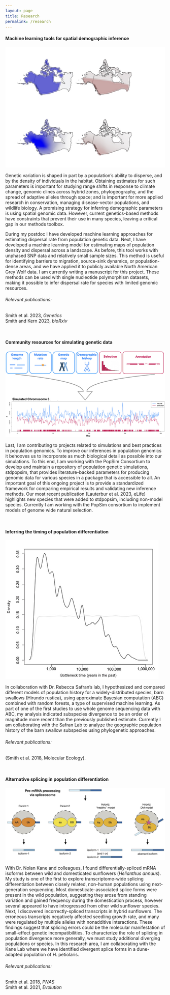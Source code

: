 ```yaml
---
layout: page
title: Research
permalink: /research
---
```





#### Machine learning tools for spatial demographic inference

![wolves](assets/img/northamerica.jpg)

Genetic variation is shaped in part by a population’s ability to disperse, and by the density of individuals in the habitat. Obtaining estimates for such parameters is important for studying range shifts in response to climate change, genomic clines across hybrid zones, phylogeography, and the spread of adaptive alleles through space; and is important for more applied research in conservation, managing disease-vector populations, and wildlife biology. A promising strategy for inferring demographic parameters is using spatial genomic data. However, current genetics-based methods have constraints that prevent their use in many species, leaving a critical gap in our methods toolbox.

During my postdoc I have developed machine learning approaches for estimating dispersal rate from population genetic data.
Next, I have developed a machine learning model for estimating maps of population density and dispersal across a landscape.
As before, this tool works with unphased SNP data and relatively small sample sizes. This method is useful for identifying barriers to migration, source-sink dynamics, or population-dense areas, and we have applied it to publicly available North American Grey Wolf data. I am currently writing a manuscript for this project.
These methods can be used with single nucleotide polymorphism datasets, making it possible to infer dispersal rate for species with limited genomic resources.

###### Relevant publications:
Smith et al. 2023, *Genetics*\
Smith and Kern 2023, *bioRxiv*

&nbsp;
&nbsp;







#### Community resources for simulating genetic data

![stdpopsim](assets/img/stdpopsim.jpg)

Last, I am contributing to projects related to simulations and best practices in population genomics. To improve our inferences in population genomics it behooves us to incorporate as much biological detail as possible into our simulations. To this end, I am working with the PopSim Consortium to develop and maintain a repository of population genetic simulations, stdpopsim, that provides literature-backed parameters for producing genomic data for various species in a package that is accessible to all. An important goal of this ongoing project is to provide a standardized framework for comparing empirical results and validating new inference methods. Our most recent publication (Lauterbur et al. 2023, eLife) highlights new species that were added to stdpopsim, including non-model species. Currently I am working with the PopSim consortium to implement models of genome wide natural selection.

&nbsp;
&nbsp;





#### Inferring the timing of population differentiation

![barnswallow](assets/img/barnswallow.jpg)

In collaboration with Dr. Rebecca Safran’s lab, I hypothesized and compared different models of population history for a widely-distributed species, barn swallows (Hirundo rustica), using approximate Bayesian computation (ABC) combined with random forests, a type of supervised machine learning. As part of one of the first studies to use whole genome sequencing data with ABC, my analysis indicated subspecies divergence to be an order of magnitude more recent than the previously published estimate. Currently I am collaborating with the Safran Lab to analyze the geographic population history of the barn swallow subspecies using phylogenetic approaches.

###### Relevant publications:
(Smith et al. 2018, Molecular Ecology).

&nbsp;
&nbsp;







#### Alternative splicing in population differentiation

![splicing](assets/img/splicing.jpg)

With Dr. Nolan Kane and colleagues, I found differentially-spliced mRNA isoforms between wild and domesticated sunflowers (*Helianthus annuus*). My study is one of the first to explore transcriptome-wide splicing differentiation between closely related, non-human populations using next-generation sequencing. Most domesticate-associated splice forms were present in the wild population, suggesting they arose from standing variation and gained frequency during the domestication process, however several appeared to have introgressed from other wild sunflower species. Next, I discovered incorrectly-spliced transcripts in hybrid sunflowers. The erroneous transcripts negatively affected seedling growth rate, and many were regulated by multiple alleles with nonadditive interactions. These findings suggest that splicing errors could be the molecular manifestation of small-effect genetic incompatibilities. To characterize the role of splicing in population divergence more generally, we must study additional diverging populations or species. In this research area, I am collaborating with the Kane Lab where we have identified divergent splice forms in a dune-adapted population of H. petiolaris.

###### Relevant publications:
Smith et al. 2018, *PNAS*\
Smith et al. 2021, *Evolution*




